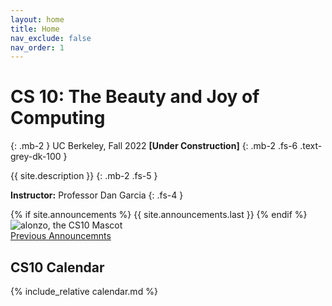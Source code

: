 ```yaml
---
layout: home
title: Home
nav_exclude: false
nav_order: 1
---
```


# **CS 10: The Beauty and Joy of Computing**
{: .mb-2 }
UC Berkeley, Fall 2022 **[Under Construction]**
{: .mb-2 .fs-6 .text-grey-dk-100 }

{{ site.description }}
{: .mb-2 .fs-5 }

**Instructor:** Professor Dan Garcia
{: .fs-4 }

<div class="d-flex">  <!-- TODO: put alonzo on the right handside -->
  <div class="flex-justify-start" style="flex-grow: 1">
  {% if site.announcements %}
    {{ site.announcements.last }}
  {% endif %}
  </div>
  <div class="float-right">
    <img src="/sp22/assets/images/alonzo.png" alt="alonzo, the CS10 Mascot" />
  </div>
</div>
<div style="flex-grow: 0">
  <a href="{{ site.baseurl }}/announcements" class="btn btn-outline">Previous Announcemnts</a>
</div>

## CS10 Calendar

{% include_relative calendar.md %}
